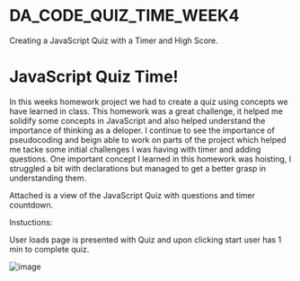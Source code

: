 # DA_CODE_QUIZ_TIME_WEEK4
Creating a JavaScript Quiz with a Timer and High Score. 

<h1>JavaScript Quiz Time!</h1>

In this weeks homework project we had to create a quiz using concepts we have learned in class.
This homework was a great challenge, it helped me solidify some concepts in JavaScript and also 
helped understand the importance of thinking as a deloper. I continue to see the importance of pseudocoding
and beign able to work on parts of the project which helped me tacke some initial challenges I was having with timer and adding
questions. One important concept I learned in this homework was hoisting, I struggled a bit with declarations but managed 
to get a better grasp in understanding them. 

Attached is a view of the JavaScript Quiz with questions and timer countdown.

Instuctions:

User loads page is presented with Quiz and upon clicking start user has 1 min to complete quiz.

![image](https://user-images.githubusercontent.com/84104912/130340862-8fe6f4a2-53e3-423e-b46a-802e675c8ef6.png)

